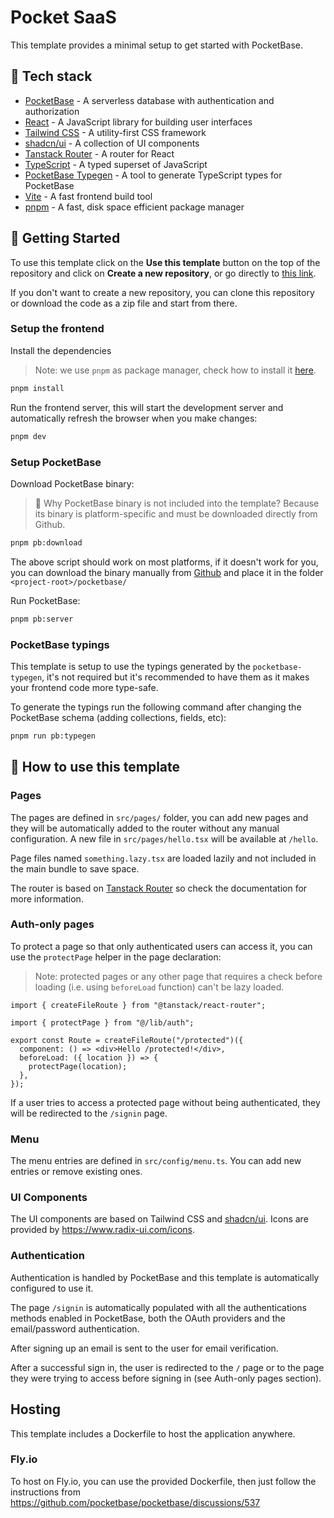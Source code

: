 # Pocket SaaS

This template provides a minimal setup to get started with PocketBase.

## 🥞 Tech stack
- [PocketBase](https://pocketbase.io/) - A serverless database with authentication and authorization
- [React](https://reactjs.org/) - A JavaScript library for building user interfaces
- [Tailwind CSS](https://tailwindcss.com/) - A utility-first CSS framework
- [shadcn/ui](https://ui.shadcn.com/) - A collection of UI components
- [Tanstack Router](https://tanstack.com/router/latest/docs/framework/react/overview) - A router for React
- [TypeScript](https://www.typescriptlang.org/) - A typed superset of JavaScript
- [PocketBase Typegen](https://github.com/patmood/pocketbase-typegen) - A tool to generate TypeScript types for PocketBase
- [Vite](https://vitejs.dev/) - A fast frontend build tool
- [pnpm](https://pnpm.io/) - A fast, disk space efficient package manager


## 🚀 Getting Started

To use this template click on the **Use this template** button on the top of the repository
and click on **Create a new repository**, or go directly to
[this link](https://github.com/new?template_name=pocket-saas&template_owner=lucafaggianelli).

If you don't want to create a new repository, you can clone this repository or download the code
as a zip file and start from there.

### Setup the frontend

Install the dependencies

> Note: we use `pnpm` as package manager, check how to install it [here](https://pnpm.io/installation).

```bash
pnpm install
```

Run the frontend server, this will start the development server and automatically refresh
the browser when you make changes:

```bash
pnpm dev
```

### Setup PocketBase

Download PocketBase binary:

> 🙋 Why PocketBase binary is not included into the template? Because its binary
> is platform-specific and must be downloaded directly from Github.

```bash
pnpm pb:download
```

The above script should work on most platforms, if it doesn't work for you, you can download the binary manually from [Github](https://github.com/pocketbase/pocketbase/releases) and place it in the folder `<project-root>/pocketbase/`

Run PocketBase:

```bash
pnpm pb:server
```

### PocketBase typings

This template is setup to use the typings generated by the `pocketbase-typegen`, it's not required
but it's recommended to have them as it makes your frontend code more type-safe.

To generate the typings run the following command after changing the PocketBase schema (adding collections, fields, etc):

```bash
pnpm run pb:typegen
```

## 📖 How to use this template

### Pages

The pages are defined in `src/pages/` folder, you can add new pages and they will be automatically
added to the router without any manual configuration.
A new file in `src/pages/hello.tsx` will be available at `/hello`.

Page files named `something.lazy.tsx` are loaded lazily and not included in the main bundle to save space.

The router is based on [Tanstack Router](https://tanstack.com/router/latest/docs/framework/react/overview)
so check the documentation for more information.

### Auth-only pages

To protect a page so that only authenticated users can access it, you can use the `protectPage` helper
in the page declaration:

> Note: protected pages or any other page that requires a check before loading (i.e. using `beforeLoad` function)
  can't be lazy loaded.

```tsx
import { createFileRoute } from "@tanstack/react-router";

import { protectPage } from "@/lib/auth";

export const Route = createFileRoute("/protected")({
  component: () => <div>Hello /protected!</div>,
  beforeLoad: ({ location }) => {
    protectPage(location);
  },
});
```

If a user tries to access a protected page without being authenticated, they will be redirected to the `/signin` page.

### Menu

The menu entries are defined in `src/config/menu.ts`. You can add new entries or remove existing ones.

### UI Components

The UI components are based on Tailwind CSS and [shadcn/ui](https://ui.shadcn.com/).
Icons are provided by https://www.radix-ui.com/icons.

### Authentication

Authentication is handled by PocketBase and this template is automatically configured to use it.

The page `/signin` is automatically populated with all the authentications methods enabled in PocketBase,
both the OAuth providers and the email/password authentication.

After signing up an email is sent to the user for email verification.

After a successful sign in, the user is redirected to the `/` page or to the page they were trying to access before
signing in (see Auth-only pages section).

## Hosting

This template includes a Dockerfile to host the application anywhere.

### Fly.io

To host on Fly.io, you can use the provided Dockerfile, then just follow the instructions from
https://github.com/pocketbase/pocketbase/discussions/537
